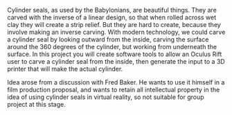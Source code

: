 Cylinder seals, as used by the Babylonians, are beautiful things. They
are carved with the inverse of a linear design, so that when rolled
across wet clay they will create a strip relief. But they are hard to
create, because they involve making an inverse carving. With modern
technology, we could carve a cylinder seal by looking outward from the
inside, carving the surface around the 360 degrees of the cylinder, but
working from underneath the surface. In this project you will create
software tools to allow an Oculus Rift user to carve a cylinder seal
from the inside, then generate the input to a 3D printer that will make
the actual cylinder.

Idea arose from a discussion with Fred Baker. He wants to use it himself
in a film production proposal, and wants to retain all intellectual
property in the idea of using cylinder seals in virtual reality, so not
suitable for group project at this stage.